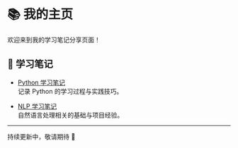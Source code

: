 # 📚 我的主页

欢迎来到我的学习笔记分享页面！

## 📝 学习笔记
- [Python 学习笔记](python.md)  
  记录 Python 的学习过程与实践技巧。
  
- [NLP 学习笔记](NPL.md)  
  自然语言处理相关的基础与项目经验。

---

持续更新中，敬请期待 🎉

